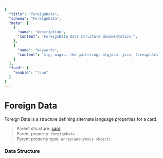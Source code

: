 ```yaml
---
{
  "title": "foreignData",
  "schema": "ForeignData",
  "meta": [
    {
      "name": "description",
      "content": "ForeignData data structure documentation.",
    },
    {
      "name": "keywords",
      "content": "mtg, magic: the gathering, mtgjson, json, foreigndata, foreign data",
    }
  ],
  "feed": {
    "enable": "true"
  }
}
---
```


# Foreign Data

Foreign Data is a structure defining alternate language properties for a card.

> Parent structure: [card](../card)  
> Parent property: `foreignData`  
> Parent property type: `array(anonymous object)`  

### Data Structure

<Documentation/>

